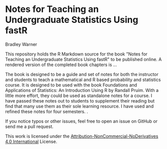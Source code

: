 # Notes for Teaching an Undergraduate Statistics Using fastR

Bradley Warner

This repository holds the R Markdown source for the book "Notes for Teaching an Undergraduate Statistics Using fastR" to be published online. A rendered version of the completed book chapters is ...

The book is designed to be a guide and set of notes for both the instructor and students to teach a mathematical and R based probability and statistics course.  It is designed to be used with the book Foundations and Applications of Statistics: An Introduction Using R by Randall Pruim. With a little more effort, they could be used as standalone notes for a course.  I have passed these notes out to students to supplement their reading but find that many use them as their sole learning resource. I have used and refined these notes for four semesters.  .

If you notice typos or other issues, feel free to open an issue on GitHub or send me a pull request. 

This work is licensed under the [Attribution-NonCommercial-NoDerivatives 4.0 International](https://creativecommons.org/licenses/by-nc-nd/4.0/legalcode) License. 
